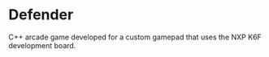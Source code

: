 # Defender
C++ arcade game developed for a custom gamepad that uses the NXP K6F development board. 
